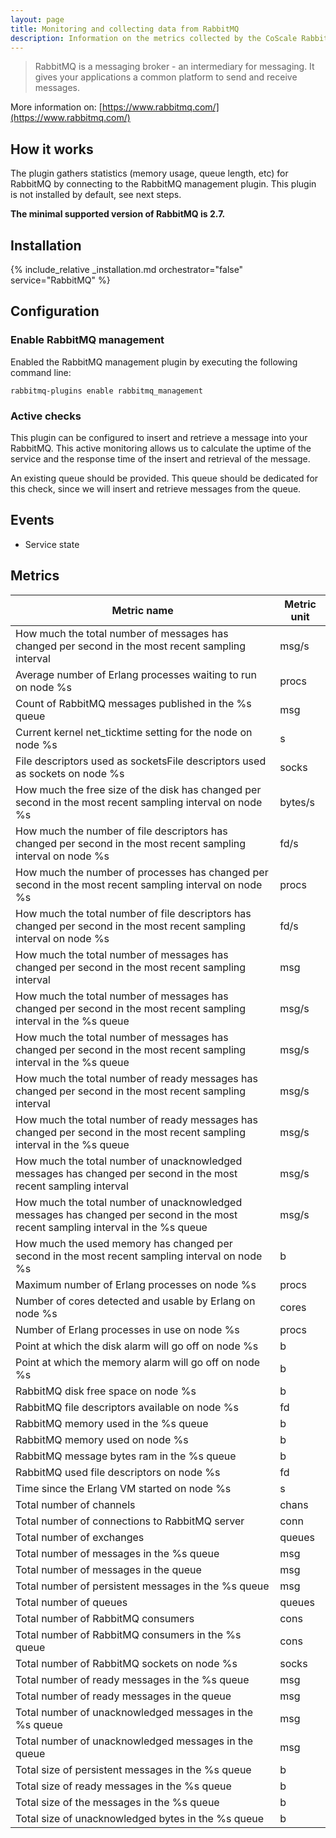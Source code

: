 ```yaml
---
layout: page
title: Monitoring and collecting data from RabbitMQ
description: Information on the metrics collected by the CoScale RabbitMQ plugin.
---
```


> RabbitMQ is a messaging broker - an intermediary for messaging. It gives your applications a common platform to send and receive messages.

More information on: [https://www.rabbitmq.com/](https://www.rabbitmq.com/)

## How it works

The plugin gathers statistics (memory usage, queue length, etc) for RabbitMQ by connecting to the RabbitMQ management plugin. This plugin is not installed by default, see next steps.

**The minimal supported version of RabbitMQ is 2.7.**

## Installation

{% include_relative _installation.md orchestrator="false" service="RabbitMQ" %}

## Configuration

### Enable RabbitMQ management

Enabled the RabbitMQ management plugin by executing the following command line:

`rabbitmq-plugins enable rabbitmq_management`

### Active checks

This plugin can be configured to insert and retrieve a message into your RabbitMQ. This active monitoring allows us to calculate the uptime of the service and the response time of the insert and retrieval of the message.

An existing queue should be provided. This queue should be dedicated for this check, since we will insert and retrieve messages from the queue.

## Events

* Service state

## Metrics

| Metric name                                                                                                                      | Metric unit |
|----------------------------------------------------------------------------------------------------------------------------------|-------------|
| How much the total number of messages has changed per second in the most recent sampling interval                                | msg/s       |
| Average number of Erlang processes waiting to run on node %s                                                                     | procs       |
| Count of RabbitMQ messages published in the %s queue                                                                             | msg         |
| Current kernel net_ticktime setting for the node on node %s                                                                      | s           |
| File descriptors used as socketsFile descriptors used as sockets on node %s                                                      | socks       |
| How much the free size of the disk has changed per second in the most recent sampling interval on node %s                        | bytes/s     |
| How much the number of file descriptors has changed per second in the most recent sampling interval on node %s                   | fd/s        |
| How much the number of processes has changed per second in the most recent sampling interval on node %s                          | procs       |
| How much the total number of file descriptors has changed per second in the most recent sampling interval on node %s             | fd/s        |
| How much the total number of messages has changed per second in the most recent sampling interval                                | msg         |
| How much the total number of messages has changed per second in the most recent sampling interval in the %s queue                | msg/s       |
| How much the total number of messages has changed per second in the most recent sampling interval in the %s queue                | msg/s       |
| How much the total number of ready messages has changed per second in the most recent sampling interval                          | msg/s       |
| How much the total number of ready messages has changed per second in the most recent sampling interval in the %s queue          | msg/s       |
| How much the total number of unacknowledged messages has changed per second in the most recent sampling interval                 | msg/s       |
| How much the total number of unacknowledged messages has changed per second in the most recent sampling interval in the %s queue | msg/s       |
| How much the used memory has changed per second in the most recent sampling interval on node %s                                  | b           |
| Maximum number of Erlang processes on node %s                                                                                    | procs       |
| Number of cores detected and usable by Erlang on node %s                                                                         | cores       |
| Number of Erlang processes in use on node %s                                                                                     | procs       |
| Point at which the disk alarm will go off on node %s                                                                             | b           |
| Point at which the memory alarm will go off on node %s                                                                           | b           |
| RabbitMQ disk free space on node %s                                                                                              | b           |
| RabbitMQ file descriptors available on node %s                                                                                   | fd          |
| RabbitMQ memory used in the %s queue                                                                                             | b           |
| RabbitMQ memory used on node %s                                                                                                  | b           |
| RabbitMQ message bytes ram in the %s queue                                                                                       | b           |
| RabbitMQ used file descriptors on node %s                                                                                        | fd          |
| Time since the Erlang VM started on node %s                                                                                      | s           |
| Total number of channels                                                                                                         | chans       |
| Total number of connections to RabbitMQ server                                                                                   | conn        |
| Total number of exchanges                                                                                                        | queues      |
| Total number of messages in the  %s queue                                                                                        | msg         |
| Total number of messages in the queue                                                                                            | msg         |
| Total number of persistent messages in the %s queue                                                                              | msg         |
| Total number of queues                                                                                                           | queues      |
| Total number of RabbitMQ consumers                                                                                               | cons        |
| Total number of RabbitMQ consumers in the %s queue                                                                               | cons        |
| Total number of RabbitMQ sockets on node %s                                                                                      | socks       |
| Total number of ready messages in the %s queue                                                                                   | msg         |
| Total number of ready messages in the queue                                                                                      | msg         |
| Total number of unacknowledged messages in the %s queue                                                                          | msg         |
| Total number of unacknowledged messages in the queue                                                                             | msg         |
| Total size of persistent messages in the %s queue                                                                                | b           |
| Total size of ready messages in the %s queue                                                                                     | b           |
| Total size of the messages in the %s queue                                                                                       | b           |
| Total size of unacknowledged bytes in the %s queue                                                                               | b           |
